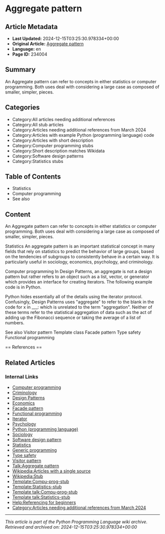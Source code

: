 # Aggregate pattern

## Article Metadata

- **Last Updated:** 2024-12-15T03:25:30.978334+00:00
- **Original Article:** [Aggregate pattern](https://en.wikipedia.org/wiki/Aggregate_pattern)
- **Language:** en
- **Page ID:** 234004

## Summary

An Aggregate pattern can refer to concepts in either statistics or computer programming. Both uses deal with considering a large case as composed of smaller, simpler, pieces.

## Categories

- Category:All articles needing additional references
- Category:All stub articles
- Category:Articles needing additional references from March 2024
- Category:Articles with example Python (programming language) code
- Category:Articles with short description
- Category:Computer programming stubs
- Category:Short description matches Wikidata
- Category:Software design patterns
- Category:Statistics stubs

## Table of Contents

- Statistics
- Computer programming
- See also

## Content

An Aggregate pattern can refer to concepts in either statistics or computer programming. Both uses deal with considering a large case as composed of smaller, simpler, pieces.

Statistics
An aggregate pattern is an important statistical concept in many fields that rely on statistics to predict the behavior of large groups, based on the tendencies of subgroups to consistently behave in a certain way. It is particularly useful in sociology, economics, psychology, and criminology.

Computer programming
In Design Patterns, an aggregate is not a design pattern but rather refers to an object such as a list, vector, or generator which provides an interface for creating iterators. The following example code is in Python.

Python hides essentially all of the details using the iterator protocol. Confusingly, Design Patterns uses "aggregate" to refer to the blank in the code for x in ___: which is unrelated to the term "aggregation". Neither of these terms refer to the statistical aggregation of data such as the act of adding up the Fibonacci sequence or taking the average of a list of numbers.

See also
Visitor pattern
Template class
Facade pattern
Type safety
Functional programming


== References ==

## Related Articles

### Internal Links

- [Computer programming](https://en.wikipedia.org/wiki/Computer_programming)
- [Criminology](https://en.wikipedia.org/wiki/Criminology)
- [Design Patterns](https://en.wikipedia.org/wiki/Design_Patterns)
- [Economics](https://en.wikipedia.org/wiki/Economics)
- [Facade pattern](https://en.wikipedia.org/wiki/Facade_pattern)
- [Functional programming](https://en.wikipedia.org/wiki/Functional_programming)
- [Iterator](https://en.wikipedia.org/wiki/Iterator)
- [Psychology](https://en.wikipedia.org/wiki/Psychology)
- [Python (programming language)](https://en.wikipedia.org/wiki/Python_(programming_language))
- [Sociology](https://en.wikipedia.org/wiki/Sociology)
- [Software design pattern](https://en.wikipedia.org/wiki/Software_design_pattern)
- [Statistics](https://en.wikipedia.org/wiki/Statistics)
- [Generic programming](https://en.wikipedia.org/wiki/Generic_programming)
- [Type safety](https://en.wikipedia.org/wiki/Type_safety)
- [Visitor pattern](https://en.wikipedia.org/wiki/Visitor_pattern)
- [Talk:Aggregate pattern](https://en.wikipedia.org/wiki/Talk:Aggregate_pattern)
- [Wikipedia:Articles with a single source](https://en.wikipedia.org/wiki/Wikipedia:Articles_with_a_single_source)
- [Wikipedia:Stub](https://en.wikipedia.org/wiki/Wikipedia:Stub)
- [Template:Compu-prog-stub](https://en.wikipedia.org/wiki/Template:Compu-prog-stub)
- [Template:Statistics-stub](https://en.wikipedia.org/wiki/Template:Statistics-stub)
- [Template talk:Compu-prog-stub](https://en.wikipedia.org/wiki/Template_talk:Compu-prog-stub)
- [Template talk:Statistics-stub](https://en.wikipedia.org/wiki/Template_talk:Statistics-stub)
- [Help:Referencing for beginners](https://en.wikipedia.org/wiki/Help:Referencing_for_beginners)
- [Category:Articles needing additional references from March 2024](https://en.wikipedia.org/wiki/Category:Articles_needing_additional_references_from_March_2024)

---
_This article is part of the Python Programming Language wiki archive._
_Retrieved and archived on: 2024-12-15T03:25:30.978334+00:00_